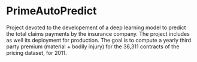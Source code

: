# PrimeAutoPredict

Project devoted to the developement of a deep learning model to predict the total claims payments by the insurance company. The project includes as well its deployment for production.
The goal is to compute a yearly third party premium (material + bodily injury) for the 36,311 contracts of the
pricing dataset, for 2011.
